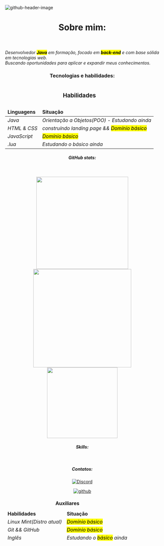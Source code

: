 ![github-header-image](https://github.com/user-attachments/assets/5e626b2b-e4b1-42bd-9538-60c628e3829f)
<div align="center">
<header><h1>Sobre mim:</h1></header>
</div>

<em>Desenvolvedor <Strong><mark>Java</mark></Strong> em formação, focado em <Strong><mark>back-end</mark></Strong> e com base sólida em tecnologias web.</em>
<br>
<em>Buscando oportunidades para aplicar e expandir meus conhecimentos.</em>

<div align = "center">
<h3>Tecnologias e habilidades:</h3>
<table>
  <caption><h3>Habilidades</h3></caption>
  <thead>
    <tr>
      <td><Strong>Linguagens</Strong></td>
      <td><Strong>Situação</Strong></td>
    </tr>
  </thead>
  <tbody>
    <tr>
      <td><em>Java</em></td>
      <td><em>Orientação a Objetos(POO) - Estudando ainda</em></td>
    </tr>
    <tr>
      <td><em>HTML & CSS</em></td>
      <td><em>construíndo landing page && <mark>Domínio básico</mark></em></td>
    </tr>
    <tr>
      <td><em>JavaScript</em></td>
      <td><em><mark>Domínio básico</mark></em></td>
    </tr>
    <tr>
      <td><em>.lua</em></td>
      <td><em>Estudando o básico ainda</em></td>
    </tr>
  </tbody>
</table>
<div align="center">
  <table>
  <caption><Strong>Auxiliares</Strong></caption>
  <thead>
    <tr>
      <td><Strong>Habilidades</Strong></td>
      <td><Strong>Situação</Strong></td>
    </tr>
    <tr>
      <td><em>Linux Mint(Distro atual)</em></td>
      <td><em><mark>Domínio básico</mark></em></td>
    </tr>
    <tdbody>
      <td><em>Git && GitHub</em></td>
      <td><em><mark>Domínio básico</mark></em></td>
    </tbody>
    <tfoot>
      <tr>
        <td><em>Inglês</em></td>
        <td><em>Estudando o <mark> básico</mark> ainda</em></td>
      </tr>
    </tfoot>
  </thead>
  
  </thead>
</div>

  
</div>
<h5><em>GitHub stats:</em></h5>
<br>
<p align="center">
  
  <img src="https://github.com/user-attachments/assets/44baffb9-32e3-4fe9-a0ba-76637bfd7869" alt="" width="300"/>
  <img src="https://github.com/user-attachments/assets/0b3f54d8-1ac8-40b4-832c-0355eb833d3b" alt="" width="320"/>
  <img src="https://github.com/user-attachments/assets/a5f27552-2a9c-41c1-ba4f-798436e1e16b" alt="" width="230"/>
</p>


<h4><em>Skills:</em></h4>
<div>
<img src="https://img.shields.io/badge/Lua-2C2D72?style=for-the-badge&logo=lua&logoColor=white" alt="">
<img src="https://img.shields.io/badge/JavaScript-F7DF1E?style=for-the-badge&logo=javascript&logoColor=black" alt="">
<img src="https://img.shields.io/badge/HTML5-E34F26?style=for-the-badge&logo=html5&logoColor=white" alt="">
<img src="https://img.shields.io/badge/CSS3-1572B6?style=for-the-badge&logo=css3&logoColor=white" alt="">  
<img src="https://img.shields.io/badge/GIT-E44C30?style=for-the-badge&logo=git&logoColor=white" alt="">
<img src="https://img.shields.io/badge/Java-000000?style=for-the-badge&logo=java&logoColor=white" alt="">
<img src="https://img.shields.io/badge/Linux-ffffff?style=for-the-badge&logo=linux&logoColor=000000" alt="">
</div>

<div align = "center">
<h5><em>Contatos:</em></h5>
  
[![Discord](https://img.shields.io/badge/Discord-7289DA?logo=discord&logoColor=white)](https://discord.com/users/1316474027715461180)

<a href="https://github.com/GuilhermeXVII" target="_blank">
<img src=https://img.shields.io/badge/github-%2324292e.svg?&style=for-the-badge&logo=github&logoColor=white alt=github style="margin-bottom: 5px;" />


</div>



